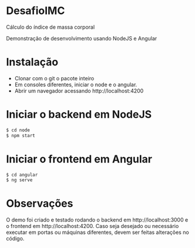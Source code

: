 # DesafioIMC
Cálculo do índice de massa corporal

Demonstração de desenvolvimento usando NodeJS e Angular

# Instalação

  - Clonar com o git o pacote inteiro
  - Em consoles diferentes, iniciar o node e o angular.
  - Abrir um navegador acessando http://localhost:4200

# Iniciar o backend em NodeJS

```sh
$ cd node
$ npm start
```

# Iniciar o frontend em Angular

```sh
$ cd angular
$ ng serve
```

# Observações

O demo foi criado e testado rodando o backend em http://localhost:3000 e o frontend em http://localhost:4200. Caso seja desejado ou necessário executar em portas ou máquinas diferentes, devem ser feitas alterações no código.